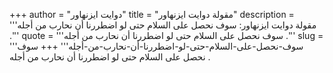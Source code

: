 +++
author = "دوايت ايزنهاور"
title = "مقولة دوايت ايزنهاور"
description = '''مقولة دوايت ايزنهاور: سوف نحصل على السلام حتى لو اضطررنا أن نحارب من أجله .'''
quote = '''سوف نحصل على السلام حتى لو اضطررنا أن نحارب من أجله .'''
slug = '''سوف-نحصل-على-السلام-حتى-لو-اضطررنا-أن-نحارب-من-أجله'''
+++
سوف نحصل على السلام حتى لو اضطررنا أن نحارب من أجله .
